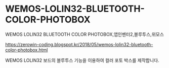 # WEMOS-LOLIN32-BLUETOOTH-COLOR-PHOTOBOX
WEMOS LOLIN32 BLUETOOTH COLOR PHOTOBOX,앱인벤터2,블루투스,위모스


https://zerowin-coding.blogspot.kr/2018/05/wemos-lolin32-bluetooth-color-photobox.html

WEMOS LOLIN32 보드의 블루투스 기능을 이용하여 컬러 포토 박스를 제작합니다.
